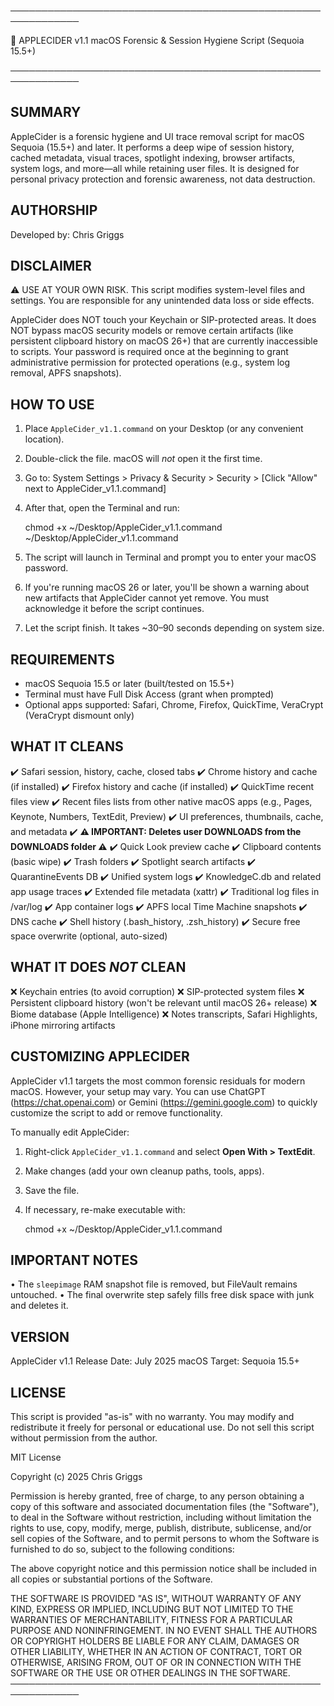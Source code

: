 
─────────────────────────────────────────────────────────────

🍎 APPLECIDER v1.1
macOS Forensic & Session Hygiene Script (Sequoia 15.5+)

─────────────────────────────────────────────────────────────

SUMMARY
-------
AppleCider is a forensic hygiene and UI trace removal script for macOS Sequoia (15.5+) and later. It performs a deep wipe of session history, cached metadata, visual traces, spotlight indexing, browser artifacts, system logs, and more—all while retaining user files. It is designed for personal privacy protection and forensic awareness, not data destruction.

AUTHORSHIP
----------
Developed by: Chris Griggs

DISCLAIMER
----------
⚠️ USE AT YOUR OWN RISK. This script modifies system-level files and settings.
You are responsible for any unintended data loss or side effects.

AppleCider does NOT touch your Keychain or SIP-protected areas. It does NOT
bypass macOS security models or remove certain artifacts (like persistent
clipboard history on macOS 26+) that are currently inaccessible to scripts.
Your password is required once at the beginning to grant administrative
permission for protected operations (e.g., system log removal, APFS snapshots).

HOW TO USE
----------
1. Place `AppleCider_v1.1.command` on your Desktop (or any convenient location).
2. Double-click the file. macOS will *not* open it the first time.
3. Go to:
   System Settings > Privacy & Security > Security > [Click "Allow" next to AppleCider_v1.1.command]
4. After that, open the Terminal and run:

   chmod +x ~/Desktop/AppleCider_v1.1.command
   ~/Desktop/AppleCider_v1.1.command

5. The script will launch in Terminal and prompt you to enter your macOS password.
6. If you're running macOS 26 or later, you'll be shown a warning about new artifacts that AppleCider cannot yet remove. You must acknowledge it before the script continues.
7. Let the script finish. It takes ~30–90 seconds depending on system size.

REQUIREMENTS
------------
- macOS Sequoia 15.5 or later (built/tested on 15.5+)
- Terminal must have Full Disk Access (grant when prompted)
- Optional apps supported: Safari, Chrome, Firefox, QuickTime, VeraCrypt (VeraCrypt dismount only)

WHAT IT CLEANS
--------------
✔️ Safari session, history, cache, closed tabs
✔️ Chrome history and cache (if installed)
✔️ Firefox history and cache (if installed)
✔️ QuickTime recent files view
✔️ Recent files lists from other native macOS apps (e.g., Pages, Keynote, Numbers, TextEdit, Preview)
✔️ UI preferences, thumbnails, cache, and metadata
✔️ **⚠️ IMPORTANT: Deletes user DOWNLOADS from the DOWNLOADS folder ⚠️**
✔️ Quick Look preview cache
✔️ Clipboard contents (basic wipe)
✔️ Trash folders
✔️ Spotlight search artifacts
✔️ QuarantineEvents DB
✔️ Unified system logs
✔️ KnowledgeC.db and related app usage traces
✔️ Extended file metadata (xattr)
✔️ Traditional log files in /var/log
✔️ App container logs
✔️ APFS local Time Machine snapshots
✔️ DNS cache
✔️ Shell history (.bash_history, .zsh_history)
✔️ Secure free space overwrite (optional, auto-sized)

WHAT IT DOES *NOT* CLEAN
------------------------
❌ Keychain entries (to avoid corruption)
❌ SIP-protected system files
❌ Persistent clipboard history (won't be relevant until macOS 26+ release)
❌ Biome database (Apple Intelligence)
❌ Notes transcripts, Safari Highlights, iPhone mirroring artifacts

CUSTOMIZING APPLECIDER
----------------------
AppleCider v1.1 targets the most common forensic residuals for modern macOS. However, your setup may vary. You can use ChatGPT (https://chat.openai.com) or Gemini (https://gemini.google.com) to quickly customize the script to add or remove functionality.

To manually edit AppleCider:

1. Right-click `AppleCider_v1.1.command` and select **Open With > TextEdit**.
2. Make changes (add your own cleanup paths, tools, apps).
3. Save the file.
4. If necessary, re-make executable with:

   chmod +x ~/Desktop/AppleCider_v1.1.command

IMPORTANT NOTES
---------------
• The `sleepimage` RAM snapshot file is removed, but FileVault remains untouched.
• The final overwrite step safely fills free disk space with junk and deletes it.

VERSION
-------
AppleCider v1.1
Release Date: July 2025
macOS Target: Sequoia 15.5+

LICENSE
-------
This script is provided "as-is" with no warranty. You may modify and redistribute it freely for personal or educational use. Do not sell this script without permission from the author.

MIT License

Copyright (c) 2025 Chris Griggs

Permission is hereby granted, free of charge, to any person obtaining a copy
of this software and associated documentation files (the "Software"), to deal
in the Software without restriction, including without limitation the rights
to use, copy, modify, merge, publish, distribute, sublicense, and/or sell
copies of the Software, and to permit persons to whom the Software is
furnished to do so, subject to the following conditions:

The above copyright notice and this permission notice shall be included in
all copies or substantial portions of the Software.

THE SOFTWARE IS PROVIDED "AS IS", WITHOUT WARRANTY OF ANY KIND, EXPRESS OR
IMPLIED, INCLUDING BUT NOT LIMITED TO THE WARRANTIES OF MERCHANTABILITY,
FITNESS FOR A PARTICULAR PURPOSE AND NONINFRINGEMENT. IN NO EVENT SHALL
THE AUTHORS OR COPYRIGHT HOLDERS BE LIABLE FOR ANY CLAIM, DAMAGES OR
OTHER LIABILITY, WHETHER IN AN ACTION OF CONTRACT, TORT OR OTHERWISE,
ARISING FROM, OUT OF OR IN CONNECTION WITH THE SOFTWARE OR THE USE OR
OTHER DEALINGS IN THE SOFTWARE.
─────────────────────────────────────────────────────────────
```
